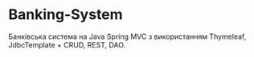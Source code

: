 # Banking-System
Банківська система на Java Spring MVC з використанням Thymeleaf, JdbcTemplate + CRUD, REST, DAO.
